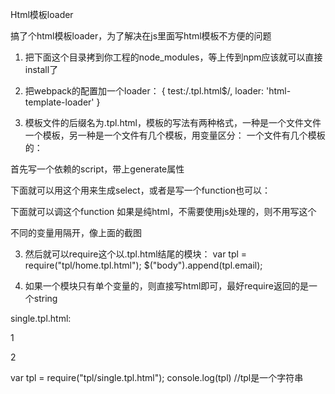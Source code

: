 Html模板loader

搞了个html模板loader，为了解决在js里面写html模板不方便的问题

1. 把下面这个目录拷到你工程的node_modules，等上传到npm应该就可以直接install了

2. 把webpack的配置加一个loader：
            {
                test:/\.tpl\.html$/,
                loader: 'html-template-loader'
            }

3. 模板文件的后缀名为.tpl.html，模板的写法有两种格式，一种是一个文件文件一个模板，另一种是一个文件有几个模板，用变量区分：
一个文件有几个模板的：

首先写一个依赖的script，带上generate属性
<script generate>
    var SELECT = require("js/select");
</script>

下面就可以用这个用来生成select，或者是写一个function也可以：
<script generate>
    function makeSelect(){
        return "...";
    }    
</script>
下面就可以调这个function
如果是纯html，不需要使用js处理的，则不用写这个<script generate>

在用的时候就写一个<script>标签，别带generate，
<script>select.makSelect()</script>

不同的变量用<!--%变量名%-->隔开，像上面的截图
<!--%email%-->
<div></div>

<!--%alert%-->
<div></div>

3. 然后就可以require这个以.tpl.html结尾的模块：
var tpl = require("tpl/home.tpl.html");
$("body").append(tpl.email);

4. 如果一个模块只有单个变量的，则直接写html即可，最好require返回的是一个string

single.tpl.html:

<div>1</div>
<p>2</p>

var tpl = require("tpl/single.tpl.html");
console.log(tpl) //tpl是一个字符串


